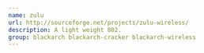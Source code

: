 ```yaml
---
name: zulu
url: http://sourceforge.net/projects/zulu-wireless/
description: A light weight 802.
group: blackarch blackarch-cracker blackarch-wireless
---
```

